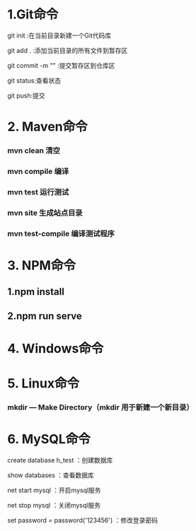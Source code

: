 # 1.Git命令

git init :在当前目录新建一个Git代码库

git add . :添加当前目录的所有文件到暂存区

git commit -m "" :提交暂存区到仓库区

git status:查看状态

git push:提交

# 2. Maven命令

### mvn clean 清空
### mvn compile 编译
### mvn test  运行测试
### mvn site  生成站点目录
### mvn test-compile 编译测试程序

# 3. NPM命令

## 1.npm install

## 2.npm run serve



# 4. Windows命令



# 5. Linux命令

### mkdir — Make Directory（mkdir 用于新建一个新目录）

# 6. MySQL命令

create database h_test ：创建数据库

show databases ：查看数据库

net start mysql ：开启mysql服务

net stop  mysql ：关闭mysql服务

set password  = password('123456') ：修改登录密码